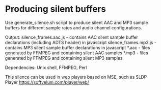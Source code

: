 # Producing silent buffers

Use generate_silence.sh script to produce silent AAC and MP3 sample buffers for different sample rates and audio channel configurations.

Output:
  silence_frames.aac.js - contains AAC silent sample buffer declarations (including ADTS header) in javascript
  silence_frames.mp3.js - contains MP3 silent sample buffer declarations in javascript
  *.aac - files generated by FFMPEG and containing silent AAC samples
  *.mp3 - files generated by FFMPEG and containing silent MP3 samples

Dependencies:
  Unix shell, FFMPEG, Perl
  
This silence can be used in web players based on MSE, such as SLDP Player https://softvelum.com/player/web/ 
